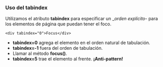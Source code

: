 ### Uso del tabindex

Utilizamos el atributo __tabindex__ para especificar un __orden explícito_- para los elementos de página que puedan tener el foco.

```
<div tabindex="0">Focus</div>
```

* __tabindex=0__ agrega el elemento en el orden natural de tabulación.
* __tabindex=-1__ fuera del orden de tabulación.
* Llamar al método __focus()__.
* __tabindex=5__ trae el elemento al frente. __¡Anti-pattern!__